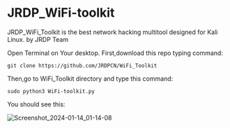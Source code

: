 # JRDP_WiFi-toolkit
JRDP_WiFi_Toolkit is the best network hacking multitool designed for Kali Linux.  by JRDP Team

Open Terminal on Your desktop.
First,download this repo typing command:

    git clone https://github.com/JRDPCN/WiFi_Toolkit

Then,go to WiFi_Toolkit directory and type this command:

    sudo python3 WiFi-toolkit.py

You should see this:

![Screenshot_2024-01-14_01-14-08](https://github.com/JRDPCN/WiFi_Toolkit/assets/136267216/cb416e06-510a-44f2-bee1-09932a9abc4e)
